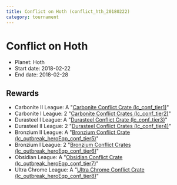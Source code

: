 ```yaml
---
title: Conflict on Hoth (conflict_hth_20180222)
category: tournament
---
```

# Conflict on Hoth

  * Planet: Hoth
  * Start date: 2018-02-22
  * End date: 2018-02-28

## Rewards

  * Carbonite II League: A "[Carbonite Conflict Crate (lc_conf_tier1)](lc_conf_tier1.html)"
  * Carbonite I League: 2 "[Carbonite Conflict Crates (lc_conf_tier2)](lc_conf_tier2.html)"
  * Durasteel I League: A "[Durasteel Conflict Crate (lc_conf_tier3)](lc_conf_tier3.html)"
  * Durasteel II League: 2 "[Durasteel Conflict Crates (lc_conf_tier4)](lc_conf_tier4.html)"
  * Bronzium II League: A "[Bronzium Conflict Crate (lc_outbreak_heroEqp_conf_tier5)](lc_outbreak_heroEqp_conf_tier5.html)"
  * Bronzium I League: 2 "[Bronzium Conflict Crates (lc_outbreak_heroEqp_conf_tier6)](lc_outbreak_heroEqp_conf_tier6.html)"
  * Obsidian League: A "[Obsidian Conflict Crate (lc_outbreak_heroEqp_conf_tier7)](lc_outbreak_heroEqp_conf_tier7.html)"
  * Ultra Chrome League: A "[Ultra Chrome Conflict Crate (lc_outbreak_heroEqp_conf_tier8)](lc_outbreak_heroEqp_conf_tier8.html)"
